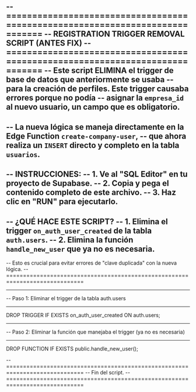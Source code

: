 -- =============================================================================
-- REGISTRATION TRIGGER REMOVAL SCRIPT (ANTES FIX)
-- =============================================================================
-- Este script **ELIMINA** el trigger de base de datos que anteriormente se usaba
-- para la creación de perfiles. Este trigger causaba errores porque no podía
-- asignar la `empresa_id` al nuevo usuario, un campo que es obligatorio.
--
-- La nueva lógica se maneja directamente en la Edge Function `create-company-user`,
-- que ahora realiza un `INSERT` directo y completo en la tabla `usuarios`.
--
-- **INSTRUCCIONES:**
-- 1. Ve al "SQL Editor" en tu proyecto de Supabase.
-- 2. Copia y pega el contenido completo de este archivo.
-- 3. Haz clic en "RUN" para ejecutarlo.
--
-- ¿QUÉ HACE ESTE SCRIPT?
-- 1. Elimina el trigger `on_auth_user_created` de la tabla `auth.users`.
-- 2. Elimina la función `handle_new_user` que ya no es necesaria.
--
-- Esto es crucial para evitar errores de "clave duplicada" con la nueva lógica.
-- =============================================================================

-- -----------------------------------------------------------------------------
-- Paso 1: Eliminar el trigger de la tabla auth.users
-- -----------------------------------------------------------------------------
DROP TRIGGER IF EXISTS on_auth_user_created ON auth.users;


-- -----------------------------------------------------------------------------
-- Paso 2: Eliminar la función que manejaba el trigger (ya no es necesaria)
-- -----------------------------------------------------------------------------
DROP FUNCTION IF EXISTS public.handle_new_user();


-- =============================================================================
-- Fin del script.
-- =============================================================================

